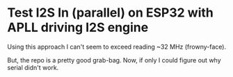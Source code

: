 # Test I2S In (parallel) on ESP32 with APLL driving I2S engine

Using this approach I can't seem to exceed reading ~32 MHz (frowny-face).

But, the repo is a pretty good grab-bag.  Now, if only I could figure out why serial didn't work.
